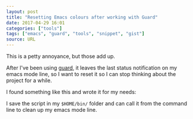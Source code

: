 ```yaml
---
layout: post
title: "Resetting Emacs colours after working with Guard"
date: 2017-04-29 16:01
categories: ["tools"]
tags: ["emacs", "guard", "tools", "snippet", "gist"]
source: URL
---
```


This is a petty annoyance, but those add up.

After I've been using [guard](https://github/guard/guard), it leaves
the last status notification on my emacs mode line, so I want to reset
it so I can stop thinking about the project for a while.

I found something like this and wrote it for my needs:

<script src="https://gist.github.com/tamouse/4eaa00af7b415fc48ac03bcb97a4c2ac.js"></script>

I save the script in my `$HOME/bin/` folder and can call it from the
command line to clean up my emacs mode line.
